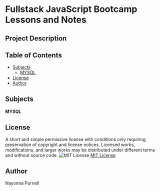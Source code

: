 # Fullstack JavaScript Bootcamp Lessons and Notes

## Project Description

## Table of Contents
 * [Subjects](#subjects)
    * [MYSQL](#mysql)
 * [License](#license)
 * [Author](#author)
 
  
## Subjects
 #### MYSQL
  
## License
 A short and simple permissive license with conditions only requiring preservation of copyright and license notices. Licensed works, modifications, and larger works may be distributed under different terms and without source code.  ![MIT License](https://img.shields.io/badge/license-MIT-brightgreen)  [MIT License](https://choosealicense.com/licenses/mit/)  


## Author
Nayonna Purnell

